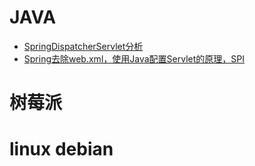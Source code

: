 # JAVA 

- <a href="/modules/technology/SpringDispatcherServlet分析.html">SpringDispatcherServlet分析</a>
- <a href="/modules/technology/Spring去除web.xml，使用Java配置Servlet的原理，SPI.html">Spring去除web.xml，使用Java配置Servlet的原理，SPI</a>
# 树莓派

# linux debian